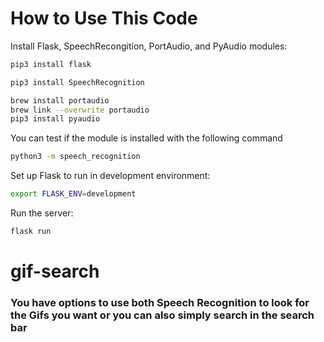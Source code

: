 # How to Use This Code

Install Flask, SpeechRecongition, PortAudio, and PyAudio modules:

```bash
pip3 install flask
```

```bash
pip3 install SpeechRecognition
```
```bash
brew install portaudio
brew link --overwrite portaudio
pip3 install pyaudio
```

You can test if the module is installed with the following command
```bash
python3 -m speech_recognition
```

Set up Flask to run in development environment:

```bash
export FLASK_ENV=development
```

Run the server:

```bash
flask run
```

# gif-search
<h3>You have options to use both Speech Recognition to look for the 
Gifs you want or you can also simply search in the search bar</h3>
